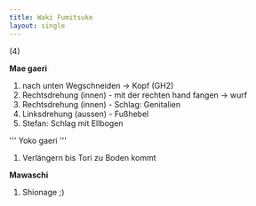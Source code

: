 ```yaml
---
title: Waki Fumitsuke
layout: single
---
```


(4)

**Mae gaeri**

1.  nach unten Wegschneiden -&gt; Kopf (GH2)
2.  Rechtsdrehung (innen) - mit der rechten hand fangen -&gt; wurf
3.  Rechtsdrehung (innen) - Schlag: Genitalien
4.  Linksdrehung (aussen) - Fußhebel
5.  Stefan: Schlag mit Ellbogen

''' Yoko gaeri '''

1.  Verlängern bis Tori zu Boden kommt

**Mawaschi**

1.  Shionage ;)

